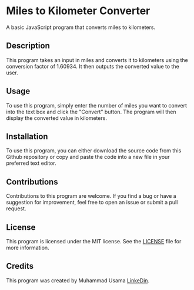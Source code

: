 # Miles to Kilometer Converter

A basic JavaScript program that converts miles to kilometers.

## Description

This program takes an input in miles and converts it to kilometers using the conversion factor of 1.60934. It then outputs the converted value to the user.

## Usage

To use this program, simply enter the number of miles you want to convert into the text box and click the "Convert" button. The program will then display the converted value in kilometers.

## Installation

To use this program, you can either download the source code from this Github repository or copy and paste the code into a new file in your preferred text editor.

## Contributions

Contributions to this program are welcome. If you find a bug or have a suggestion for improvement, feel free to open an issue or submit a pull request.

## License

This program is licensed under the MIT license. See the [LICENSE](https://github.com/usamaweb/Miles-To-Kilometer-Converter/blob/main/LICENSE) file for more information.

## Credits

This program was created by Muhammad Usama [LinkeDin](https://www.linkedin.com/in/usamaweb/).
